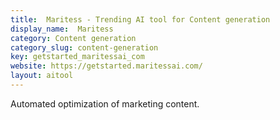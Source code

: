 ```yaml
---
title:  Maritess - Trending AI tool for Content generation
display_name:  Maritess
category: Content generation
category_slug: content-generation
key: getstarted_maritessai_com
website: https://getstarted.maritessai.com/
layout: aitool
---
```


Automated optimization of marketing content.
